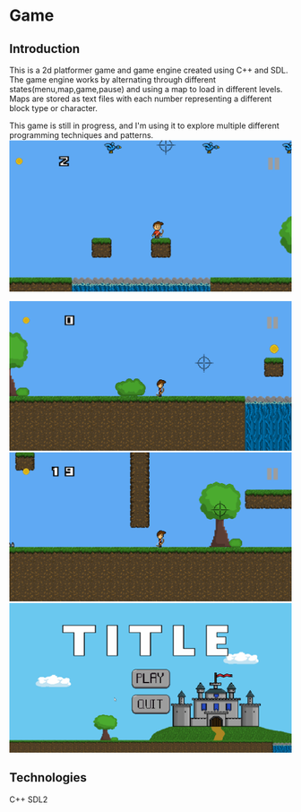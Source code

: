 # Game


## Introduction
This is a 2d platformer game and game engine created using C++ and SDL. The game engine works by alternating through different states(menu,map,game,pause) and using a map to load in different levels. Maps are stored as text files with each number representing a different block type or character.

This game is still in progress, and I'm using it to explore multiple different programming techniques and patterns.
![Game-Image](Assets/PromoPic.png)

![Alt Text](Assets/GameDemo.gif)
![Alt Text](Assets/GameKnightDemo.gif)
![Alt Text](Assets/GameMenuDemo.gif)

## Technologies
C++ SDL2
